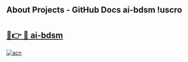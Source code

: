 ## About Projects - GitHub Docs ai-bdsm !uscro

# <h2><a href="https://andorid.site?title=ai-bdsm&ref=14PRO">🔗👉 🔴 ai-bdsm</a></h2>

[![acn](https://github.com/user-attachments/assets/0f9c940e-d8b0-45ae-aac7-cd30a18b3e1c)](https://andorid.site?title=ai-bdsm&ref=14PRO)

